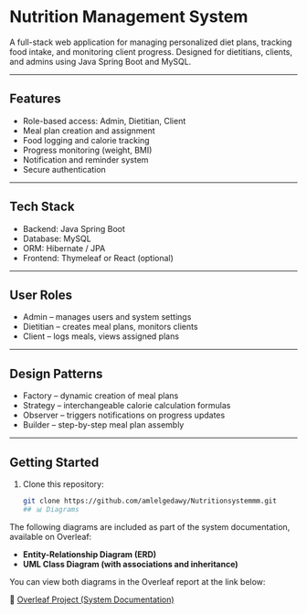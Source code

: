 # Nutrition Management System

A full-stack web application for managing personalized diet plans, tracking food intake, and monitoring client progress. Designed for dietitians, clients, and admins using Java Spring Boot and MySQL.

---

## Features

- Role-based access: Admin, Dietitian, Client
- Meal plan creation and assignment
- Food logging and calorie tracking
- Progress monitoring (weight, BMI)
- Notification and reminder system
- Secure authentication

---

## Tech Stack

- Backend: Java Spring Boot  
- Database: MySQL  
- ORM: Hibernate / JPA  
- Frontend: Thymeleaf or React (optional)

---

## User Roles

- Admin – manages users and system settings  
- Dietitian – creates meal plans, monitors clients  
- Client – logs meals, views assigned plans  

---

## Design Patterns

- Factory – dynamic creation of meal plans  
- Strategy – interchangeable calorie calculation formulas  
- Observer – triggers notifications on progress updates  
- Builder – step-by-step meal plan assembly  

---

## Getting Started

1. Clone this repository:
   ```bash
   git clone https://github.com/amlelgedawy/Nutritionsystemmm.git
   ## 📊 Diagrams

The following diagrams are included as part of the system documentation, available on Overleaf:

- **Entity-Relationship Diagram (ERD)**
- **UML Class Diagram (with associations and inheritance)**

You can view both diagrams in the Overleaf report at the link below:

🔗 [Overleaf Project (System Documentation)](https://www.overleaf.com/9336395463bvzrvjxbkhpq#8fe82e)


